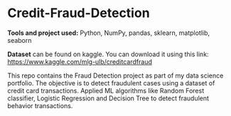 # Credit-Fraud-Detection

**Tools and project used:** Python, NumPy, pandas, sklearn, matplotlib, seaborn


**Dataset** can be found on kaggle. You can download it using this link: https://www.kaggle.com/mlg-ulb/creditcardfraud

This repo contains the Fraud Detection project as part of my data science portfolio. The objective is to detect fraudulent cases using a dataset of credit card transactions. Applied ML algorithms like Random Forest classifier, Logistic Regression and Decision Tree to detect fraudulent behavior transactions.

